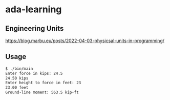 # ada-learning

## Engineering Units

<https://blog.marbu.eu/posts/2022-04-03-physicsal-units-in-programming/>

## Usage

```bash
$ ./bin/main
Enter force in kips: 24.5
24.50 kips
Enter height to force in feet: 23
23.00 feet
Ground-line moment: 563.5 kip-ft
```

